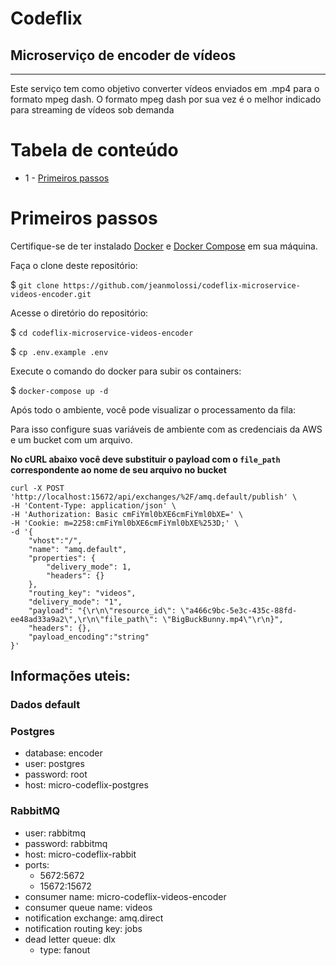 # Codeflix

## Microserviço de encoder de vídeos

---

Este serviço tem como objetivo converter vídeos enviados em .mp4 para o formato mpeg dash. O formato mpeg dash por sua
vez é o melhor indicado para streaming de vídeos sob demanda

# Tabela de conteúdo

- 1 - [Primeiros passos](#primeiros-passos)

# Primeiros passos

Certifique-se de ter instalado [Docker](https://docs.docker.com/engine/install/ubuntu/)
e [Docker Compose](https://docs.docker.com/compose/install/) em sua máquina.

Faça o clone deste repositório:

$ `git clone https://github.com/jeanmolossi/codeflix-microservice-videos-encoder.git`

Acesse o diretório do repositório:

$ `cd codeflix-microservice-videos-encoder`

$ `cp .env.example .env`

Execute o comando do docker para subir os containers:

$ `docker-compose up -d`

Após todo o ambiente, você pode visualizar o processamento da fila:

Para isso configure suas variáveis de ambiente com as credenciais da AWS e um bucket com um arquivo.

**No cURL abaixo você deve substituir o payload com o `file_path` correspondente ao nome de seu arquivo no bucket**

```shell
curl -X POST 'http://localhost:15672/api/exchanges/%2F/amq.default/publish' \
-H 'Content-Type: application/json' \
-H 'Authorization: Basic cmFiYml0bXE6cmFiYml0bXE=' \
-H 'Cookie: m=2258:cmFiYml0bXE6cmFiYml0bXE%253D;' \
-d '{
    "vhost":"/",
    "name": "amq.default",
    "properties": {
        "delivery_mode": 1,
        "headers": {}
    },
    "routing_key": "videos",
    "delivery_mode": "1",
    "payload": "{\r\n\"resource_id\": \"a466c9bc-5e3c-435c-88fd-ee48ad33a9a2\",\r\n\"file_path\": \"BigBuckBunny.mp4\"\r\n}",
    "headers": {},
    "payload_encoding":"string"
}'

```

## Informações uteis:

### Dados default

### Postgres

- database: encoder
- user: postgres
- password: root
- host: micro-codeflix-postgres

### RabbitMQ

- user: rabbitmq
- password: rabbitmq
- host: micro-codeflix-rabbit
- ports:
    - 5672:5672
    - 15672:15672
- consumer name: micro-codeflix-videos-encoder
- consumer queue name: videos
- notification exchange: amq.direct
- notification routing key: jobs
- dead letter queue: dlx
    - type: fanout
